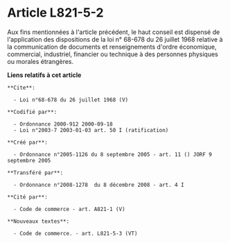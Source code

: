 # Article L821-5-2

Aux fins mentionnées à l'article précédent, le haut conseil est dispensé de l'application des dispositions de la loi n°
68-678 du 26 juillet 1968 relative à la communication de documents et renseignements d'ordre économique, commercial,
industriel, financier ou technique à des personnes physiques ou morales étrangères.

**Liens relatifs à cet article**

	**Cite**:

	  - Loi n°68-678 du 26 juillet 1968 (V)

	**Codifié par**:

	  - Ordonnance 2000-912 2000-09-18
	  - Loi n°2003-7 2003-01-03 art. 50 I (ratification)

	**Créé par**:

	  - Ordonnance n°2005-1126 du 8 septembre 2005 - art. 11 () JORF 9 septembre 2005

	**Transféré par**:

	  - Ordonnance n°2008-1278  du 8 décembre 2008 - art. 4 I

	**Cité par**:

	  - Code de commerce - art. A821-1 (V)

	**Nouveaux textes**:

	  - Code de commerce. - art. L821-5-3 (VT)
